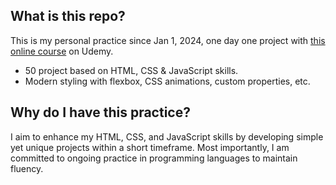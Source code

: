 ## What is this repo?
This is my personal practice since Jan 1, 2024, one day one project with [this online course](https://www.udemy.com/course/50-projects-50-days/) on Udemy.
 - 50 project based on HTML, CSS & JavaScript skills.
 - Modern styling with flexbox, CSS animations, custom properties, etc.

## Why do I have this practice?
I aim to enhance my HTML, CSS, and JavaScript skills by developing simple yet unique projects within a short timeframe. Most importantly, I am committed to ongoing practice in programming languages to maintain fluency.






